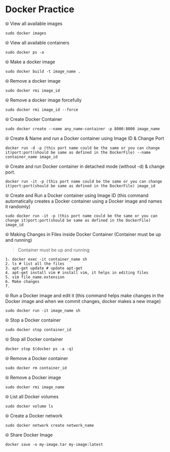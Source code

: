 # Docker Practice

⦾ View all available images
```
sudo docker images
```

⦾ View all available containers
```
sudo docker ps -a
```

⦾ Make a docker image 
```
sudo docker build -t image_name .
```

⦾ Remove a docker image 
```
sudo docker rmi image_id
```

⦾ Remove a docker image forcefully 
```
sudo docker rmi image_id --force
```

⦾ Create Docker Container
```
sudo docker create --name any_name-container -p 8000:8000 image_name
```

⦾ Create & Name and run a Docker container using Image ID & Change Port
```
docker run -d -p (this port name could be the same or you can change it)port:port(should be same as defined in the DockerFile) --name container_name image_id
```

⦾ Create and run Docker container in detached mode (without -d) & change port.
```
docker run -it -p (this port name could be the same or you can change it)port:port(should be same as defined in the DockerFile) image_id
```

⦾ Create and Run a Docker container using Image ID (this command automatically creates a Docker container using a Docker image and names it randomly)
```
sudo docker run -it -p (this port name could be the same or you can change it)port:port(should be same as defined in the DockerFile) image_id
```

⦾ Making Changes in Files inside Docker Container (Container must be up and running)
> Container must be up and running
```
1. docker exec -it container_name sh
2. ls # list all the files
3. apt-get update # update apt-get
4. apt-get install vim # install vim, it helps in editing files
5. vim file_name.extension
6. Make changes
7. 

```


⦾ Run a Docker image and edit it (this command helps make changes in the Docker image and when we commit changes, docker makes a new image)
```
sudo docker run -it image_name sh
```

⦾ Stop a Docker container
```
sudo docker stop container_id
```

⦾ Stop all Docker container
```
docker stop $(docker ps -a -q)
```

⦾ Remove a Docker container
```
sudo docker rm container_id
```

⦾ Remove a Docker image
```
sudo docker rmi image_name
```

⦾ List all Docker volumes
```
sudo docker volume ls
```

⦾ Create a Docker network
```
sudo docker network create network_name
```

⦾ Share Docker Image
```
docker save -o my-image.tar my-image:latest
```

